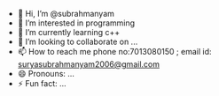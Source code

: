 - 👋 Hi, I’m @subrahmanyam
- 👀 I’m interested in programming 
- 🌱 I’m currently learning c++    
- 💞️ I’m looking to collaborate on ...
- 📫 How to reach me phone no:7013080150 ; email id: suryasubrahmanyam2006@gmail.com
- 😄 Pronouns: ...
- ⚡ Fun fact: ...

<!---
subrahmanyam06/subrahmanyam06 is a ✨ special ✨ repository because its `README.md` (this file) appears on your GitHub profile.
You can click the Preview link to take a look at your changes.
--->
